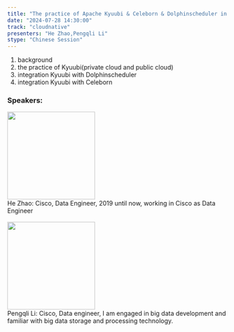```yaml
---
title: "The practice of Apache Kyuubi & Celeborn & Dolphinscheduler in Cisco"
date: "2024-07-28 14:30:00" 
track: "cloudnative"
presenters: "He Zhao,Pengqli Li"
stype: "Chinese Session"
---
```

1. background
2. the practice of Kyuubi(private cloud and public cloud)
3. integration Kyuubi with Dolphinscheduler
4. integration Kyuubi with Celeborn
   
 ### Speakers: 
 <img src="https://sessionize.com/image/dab2-400o400o1-7NmgUmhtpL4coD7xq7s1C1.jpg" width="200" /><br>He Zhao: Cisco, Data Engineer, 2019 until now, working in Cisco as Data Engineer
 <br><br><img src="https://sessionize.com/image/abb0-400o400o1-hS3P68hhRvRTFWbQAxnrR9.jpg" width="200" /><br>Pengqli Li: Cisco, Data engineer, I am engaged in big data development and familiar with big data storage and processing technology.
 <br><br>